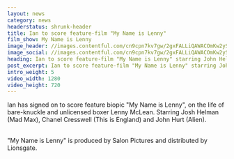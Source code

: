 ```yaml
---
layout: news
category: news
headerstatus: shrunk-header
title: Ian to score feature-film "My Name is Lenny"
film_show: My Name is Lenny
image_header: //images.contentful.com/cn9cpn7kv7gw/2gxFALLiQAWACOmKw2ySM4/22f861a421f6df0c033f09994bcfc96b/MNIL_Image-2.jpg?fit=thumb&w=1920&h=1080&q=80
image_social: //images.contentful.com/cn9cpn7kv7gw/2gxFALLiQAWACOmKw2ySM4/22f861a421f6df0c033f09994bcfc96b/MNIL_Image-2.jpg?fit=thumb&w=1200&h=630&q=80
heading: Ian to score feature-film "My Name is Lenny" starring John Helman, Chanel Cresswell & John Hurt.
post_excerpt: Ian to score feature-film "My Name is Lenny" starring John Helman, Chanel Cresswell & John Hurt.
intro_weight: 5
video_width: 1280
video_height: 720
---
```

Ian has signed on to score feature biopic "My Name is Lenny", on the life of bare-knuckle and unlicensed boxer Lenny McLean. Starring Josh Helman (Mad Max), Chanel Cresswell (This is England) and John Hurt (Alien).
<br />

<br />
"My Name is Lenny" is produced by Salon Pictures and distributed by Lionsgate.
<br />
<br />
